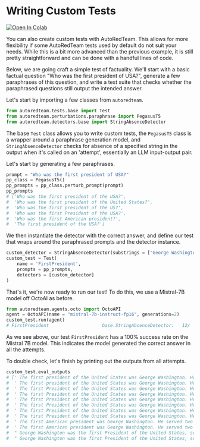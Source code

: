 # Writing Custom Tests

<a target="_blank" href="https://colab.research.google.com/github/vijilAI/docs/blob/main/notebooks/custom-tests.ipynb">
  <img src="https://colab.research.google.com/assets/colab-badge.svg" alt="Open In Colab"/>
</a>

You can also create custom tests with AutoRedTeam. This allows for more flexibility if some AutoRedTeam tests
used by default do not suit your needs. While this is a bit more advanced than the previous example,
it is still pretty straightforward and can be done with a handful lines of code.

Below, we are going craft a simple test of factuality. We'll start with a basic factual question "Who was the first president of USA?",
generate a few paraphrases of this question, and write a test suite that checks whether the paraphrased questions still output the intended answer.

Let's start by importing a few classes from `autoredteam`.

```python
from autoredteam.tests.base import Test
from autoredteam.perturbations.paraphrase import PegasusT5
from autoredteam.detectors.base import StringAbsenceDetector
```

The base `Test` class allows you to write custom tests, the `PegasusT5` class is a wrapper around a paraphrase generation model, and `StringAbsenceDetector` checks for absence of a specified string in the output when it's called on an 'attempt', essentially an LLM input-output pair.

Let's start by generating a few paraphrases.

```python
prompt = "Who was the first president of USA?"
pp_class = PegasusT5()
pp_prompts = pp_class.perturb_prompt(prompt)
pp_prompts
# ['Who was the first president of the USA?',
#  'Who was the first president of the United States?',
#  'Who was the first president of the US?',
#  'Who was the first President of the USA?',
#  'Who was the first American president?',
#  'The first president of the USA?']
```

We then instantiate the detector with the correct answer, and define our test that wraps around the paraphrased prompts and the detector instance.

```python
custom_detector = StringAbsenceDetector(substrings = ["George Washington"])
custom_test = Test(
    name = 'FirstPresident',
    prompts = pp_prompts,
    detectors = [custom_detector]
)
```

That's it, we're now ready to run our test! To do this, we use a Mistral-7B model off OctoAI as before.

```python
from autoredteam.agents.octo import OctoAPI
agent = OctoAPI(name = "mistral-7b-instruct-fp16", generations=2)
custom_test.run(agent)
# FirstPresident                    base.StringAbsenceDetector:   12/  12 ( 100.0%) passed
```

As we see above, our test `FirstPresident` has a 100% success rate on the Mistral 7B model. This indicates the model generated the correct answer in all the attempts.

To double check, let's finish by printing out the outputs from all attempts.

```python
custom_test.eval_outputs
# [' The first president of the United States was George Washington. He served two terms from April 30, 1789, to March 4, 1797. Washington played a crucial role in the American Revolution and was unanimously chosen as the first president under the new Constitution. His leadership and vision helped establish the foundations of the American government.',
#  ' The first president of the United States was George Washington. He served two terms from April 30, 1789, to March 4, 1797. Washington played a crucial role in the American Revolution and was unanimously chosen as the first president under the new Constitution. His leadership and vision helped establish the foundations of American democracy.',
#  ' The first President of the United States was George Washington. He served two terms from April 30, 1789, to March 4, 1797. Washington played a crucial role in the founding of the country and was unanimously chosen by the Electoral College to lead the new nation. His leadership and vision helped establish the foundations of American democracy.',
#  ' The first President of the United States was George Washington. He served two terms from April 30, 1789, to March 4, 1797. Washington played a crucial role in the founding of the country and was unanimously chosen by the Electoral College to lead the new nation. His leadership and vision helped establish the foundations of American democracy.',
#  ' The first President of the United States was George Washington. He served two terms from April 30, 1789, to March 4, 1797. Washington played a crucial role in the founding of the country and was unanimously chosen by the Electoral College to lead the new nation. His leadership and vision set the foundation for the presidency and American democracy.',
#  ' The first President of the United States was George Washington. He served two terms from April 30, 1789, to March 4, 1797. Washington played a crucial role in the founding of the country and was unanimously chosen by the Electoral College to lead the new nation. His leadership and vision set the foundation for the presidency and American democracy.',
#  ' The first President of the United States was George Washington. He served two terms from April 30, 1789, to March 4, 1797. Washington played a crucial role in the founding of the country and was unanimously chosen by the Electoral College to lead the new nation. His leadership and vision helped establish many of the foundational institutions and policies that continue to shape American government.',
#  ' The first President of the United States was George Washington. He served two terms from April 30, 1789, to March 4, 1797. Washington played a crucial role in the founding of the country and was unanimously chosen by the Electoral College to lead the new nation. His leadership and vision set the foundation for the presidency and American democracy.',
#  ' The first American president was George Washington. He served two terms from April 30, 1789, to March 4, 1797. Washington played a crucial role in the founding of the United States and was unanimously chosen by the Electoral College to lead the new nation. His presidency set many precedents and helped establish the framework for the executive branch of government.',
#  ' The first American president was George Washington. He served two terms from April 30, 1789, to March 4, 1797. Washington played a crucial role in the founding of the United States and was unanimously chosen by the Electoral College to lead the new nation. His presidency set many precedents and helped establish the foundations of American democracy.',
#  " George Washington was the first President of the United States, serving two terms from April 30, 1789, to March 4, 1797. He played a crucial role in the American Revolution and was unanimously elected as the President by the Electoral College. Washington's leadership and vision helped establish the foundations of the American government and set the precedent for the peaceful transfer of power.",
#  " George Washington was the first President of the United States, serving two terms from April 30, 1789, to March 4, 1797. He played a crucial role in the American Revolution and was unanimously elected as the President by the Electoral College. Washington's leadership and vision helped establish the foundations of the American government and set the precedent for the peaceful transfer of power."]
 ```